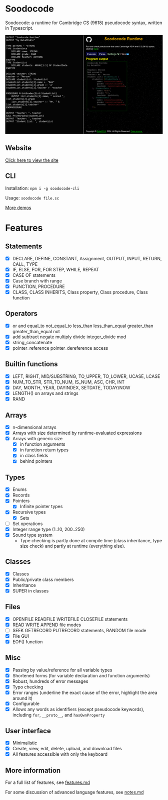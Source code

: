 # Soodocode

Soodocode: a runtime for Cambridge CS (9618) pseudocode syntax, written in Typescript.

[![Image of sample program](./programs/demos/main.png)](./programs/demos/main.sc)

## Website

[Click here to view the site](https://balam314.github.io/soodocode)

## CLI

Installation: `npm i -g soodocode-cli`

Usage: `soodocode file.sc`

[More demos](./programs/demos/demos.md)

# Features

## Statements
* [x] DECLARE, DEFINE, CONSTANT, Assignment, OUTPUT, INPUT, RETURN, CALL, TYPE
* [x] IF, ELSE, FOR, FOR STEP, WHILE, REPEAT
* [x] CASE OF statements
* [x] Case branch with range
* [x] FUNCTION, PROCEDURE
* [x] CLASS, CLASS INHERITS, Class property, Class procedure, Class function

## Operators
* [x] or and equal_to not_equal_to less_than less_than_equal greater_than greater_than_equal not
* [x] add subtract negate multiply divide integer_divide mod
* [x] string_concatenate
* [x] pointer_reference pointer_dereference access

## Builtin functions
* [x] LEFT, RIGHT, MID/SUBSTRING, TO_UPPER, TO_LOWER, UCASE, LCASE
* [x] NUM_TO_STR, STR_TO_NUM, IS_NUM, ASC, CHR, INT
* [x] DAY, MONTH, YEAR, DAYINDEX, SETDATE, TODAY/NOW
* [x] LENGTH() on arrays and strings
* [x] RAND

## Arrays
* [x] n-dimensional arrays
* [x] Arrays with size determined by runtime-evaluated expressions
* [x] Arrays with generic size
  * [x] in function arguments
  * [x] in function return types
  * [x] in class fields
  * [x] behind pointers

## Types
* [x] Enums
* [x] Records
* [x] Pointers
  * [x] Infinite pointer types
* [x] Recursive types
  * [x] Sets
* [ ] Set operations
* [x] Integer range type (1..10, 200..250)
* [x] Sound type system
  * Type checking is partly done at compile time (class inheritance, type size check) and partly at runtime (everything else).

## Classes
* [x] Classes
* [x] Public/private class members
* [x] Inheritance
* [x] SUPER in classes

## Files
* [x] OPENFILE READFILE WRITEFILE CLOSEFILE statements
* [x] READ WRITE APPEND file modes
* [ ] SEEK GETRECORD PUTRECORD statements, RANDOM file mode
* [x] File GUI
* [x] EOF() function

## Misc
* [x] Passing by value/reference for all variable types
* [x] Shortened forms (for variable declaration and function arguments)
* [x] Robust, hundreds of error messages
* [x] Typo checking
* [x] Error ranges (underline the exact cause of the error, highlight the area around it)
* [x] Configurable
* [x] Allows any words as identifiers (except pseudocode keywords), including `for`, `__proto__`, and `hasOwnProperty`

## User interface
* [x] Minimalistic
* [x] Create, view, edit, delete, upload, and download files
* [x] All features accessible with only the keyboard

## More information
For a full list of features, see [features.md](docs/features.md)

For some discussion of advanced language features, see [notes.md](docs/notes.md)
